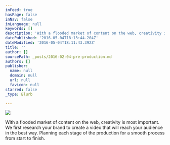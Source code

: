 ```yaml
---
inFeed: true
hasPage: false
inNav: false
inLanguage: null
keywords: []
description: 'With a flooded market of content on the web, creativity is most important. We first research your brand to create a video that will reach your audience in the best way. Planning each stage of the production for a smooth process from start to finish. '
datePublished: '2016-05-04T18:13:44.204Z'
dateModified: '2016-05-04T18:11:43.392Z'
title: ''
author: []
sourcePath: _posts/2016-02-04-pre-production.md
authors: []
publisher:
  name: null
  domain: null
  url: null
  favicon: null
starred: false
_type: Blurb

---
```

![](https://the-grid-user-content.s3-us-west-2.amazonaws.com/f676d558-fb48-40c0-8093-9b252f9eea4d.jpg)

With a flooded market of content on the web, creativity is most important. We first research your brand to create a video that will reach your audience in the best way. Planning each stage of the production for a smooth process from start to finish.